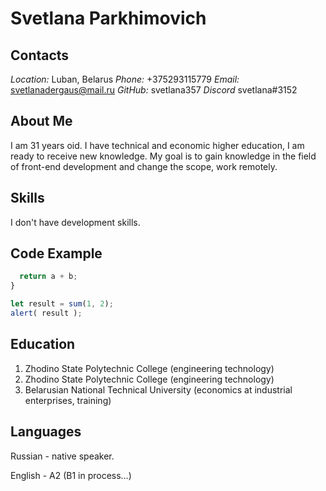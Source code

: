 # **Svetlana Parkhimovich** #
## Contacts ##
_Location:_
Luban, Belarus 
_Phone:_ 
 +375293115779
_Email:_ 
svetlanadergaus@mail.ru
_GitHub:_ 
svetlana357
_Discord_
svetlana#3152

## About Me ##
I am 31 years oid. I have technical and economic higher education, I am ready to receive new knowledge. My goal is to gain knowledge in the field of front-end development and change the scope, work remotely.
## Skills ##
I don't have development skills.
## Code Example ##
```javascript function sum(a, b) {
  return a + b;
}

let result = sum(1, 2);
alert( result ); 
```
## Education ##
1. Zhodino State Polytechnic College (engineering technology)
2. Zhodino State Polytechnic College (engineering technology)
3. Belarusian National Technical University (economics at industrial enterprises, training)
## Languages ##
Russian - native speaker.

English - A2 (B1 in process…)
